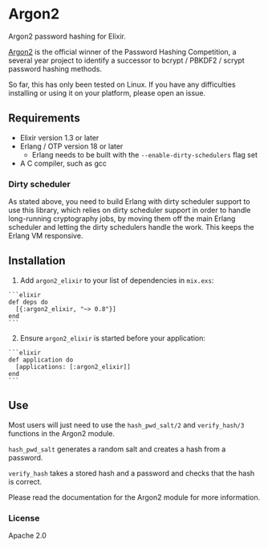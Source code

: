 # Argon2

Argon2 password hashing for Elixir.

[Argon2](https://github.com/P-H-C/phc-winner-argon2) is the official winner of the
Password Hashing Competition, a several year project to identify a successor to
bcrypt / PBKDF2 / scrypt password hashing methods.

So far, this has only been tested on Linux. If you have any difficulties installing
or using it on your platform, please open an issue.

## Requirements

* Elixir version 1.3 or later
* Erlang / OTP version 18 or later
  * Erlang needs to be built with the `--enable-dirty-schedulers` flag set
* A C compiler, such as gcc

### Dirty scheduler

As stated above, you need to build Erlang with dirty scheduler support
to use this library, which relies on dirty scheduler support in order
to handle long-running cryptography jobs, by moving them off the main
Erlang scheduler and letting the dirty schedulers handle the work.
This keeps the Erlang VM responsive.

## Installation

  1. Add `argon2_elixir` to your list of dependencies in `mix.exs`:

    ```elixir
    def deps do
      [{:argon2_elixir, "~> 0.8"}]
    end
    ```

  2. Ensure `argon2_elixir` is started before your application:

    ```elixir
    def application do
      [applications: [:argon2_elixir]]
    end
    ```

## Use

Most users will just need to use the `hash_pwd_salt/2` and `verify_hash/3`
functions in the Argon2 module.

`hash_pwd_salt` generates a random salt and creates a hash from a password.

`verify_hash` takes a stored hash and a password and checks that the hash
is correct.

Please read the documentation for the Argon2 module for more information.

### License

Apache 2.0
